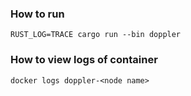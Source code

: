 ### How to run
```
RUST_LOG=TRACE cargo run --bin doppler
```

### How to view logs of container
```
docker logs doppler-<node name>
```